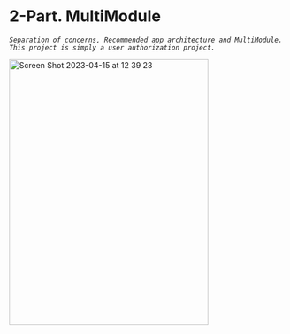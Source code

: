 # 2-Part. MultiModule
*```Separation of concerns, Recommended app architecture and MultiModule. This project is simply a user authorization project.```*

<img width="360" height="480" alt="Screen Shot 2023-04-15 at 12 39 23" src="https://user-images.githubusercontent.com/77477995/232196444-59a98ce5-09ec-40da-92d2-13bdc71fe96c.png">

